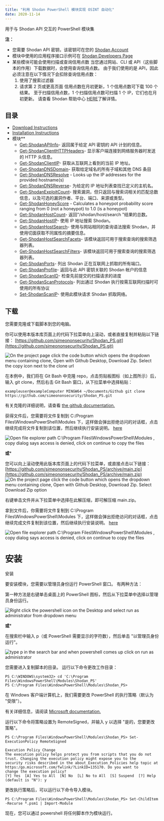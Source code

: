 ```yaml
---
title: "利用 Shodan PowerShell 模块实现 OSINT 自动化"
date: 2020-11-14
---
```


用于与 Shodan API 交互的 PowerShell 模块集

**注：**
- 您需要 Shodan API 密钥，该密钥可在您的 [Shodan Account](https://account.shodan.io/)
- 模块中使用的应用程序接口示例可在 [Shodan Developers Page](https://developer.shodan.io/api)
- 某些模块可能会使用扫描或查询信用点数 当您通过网站、CLI 或 API（这些脚本的作用）下载数据时，会使用查询信用点数。
  由于我们使用的是 API，因此必须注意在以下情况下会扣除查询信用点数：
  1.  使用了搜索过滤器
  2.  请求第 2 页或更高页面
      信用点数在月初更新，1 个信用点数可下载 100 个结果。
      至于扫描信用点数，1 个扫描信用点数可扫描 1 个 IP，它们也在月初更新。
      请查看 Shodan 帮助中心 [HERE](https://help.shodan.io/the-basics/credit-types-explained)了解详情。

## 目录
- [Download Instructions](https://github.com/simeononsecurity/Shodan_PS#download)
- [Installation Instructions](https://github.com/simeononsecurity/Shodan_PS#install)
- 模块**
  - [Get-ShodanAPIInfo](https://github.com/simeononsecurity/Shodan_PS/tree/main/Get-ShodanAPIInfo)- 返回属于给定 API 密钥的 API 计划的信息。
  - [Get-ShodanClientHTTPHeaders](https://github.com/simeononsecurity/Shodan_PS/tree/main/Get-ShodanClientHTTPHeaders)- 显示客户端连接到网络服务器时发送的 HTTP 头信息。
  - [Get-ShodanClientIP](https://github.com/simeononsecurity/Shodan_PS/tree/main/Get-ShodanClientIP)- 获取从互联网上看到的当前 IP 地址。
  - [Get-ShodanDNSDomain](https://github.com/simeononsecurity/Shodan_PS/tree/main/Get-ShodanDNSDomain)- 获取给定域名的所有子域和其他 DNS 条目
  - [Get-ShodanDNSResolve](https://github.com/simeononsecurity/Shodan_PS/tree/main/Get-ShodanDNSResolve) - Looks up the IP addresses for the provided hostname(s)
  - [Get-ShodanDNSReverse](https://github.com/simeononsecurity/Shodan_PS/tree/main/Get-ShodanDNSReverse)- 为给定的 IP 地址列表查找已定义的主机名。
  - [Get-ShodanExploitCount](https://github.com/simeononsecurity/Shodan_PS/tree/main/Get-ShodanExploitCount)- 搜索漏洞，但只返回与搜索词相关的匹配总数信息，以及可选的漏洞作者、平台、端口、来源或类型。
  - [Get-ShodanHoneyScore](https://github.com/simeononsecurity/Shodan_PS/tree/main/Get-ShodanHoneyScore) - Calculates a honeypot probability score ranging from 0 (not a honeypot) to 1.0 (is a honeypot)
  - [Get-ShodanHostCount](https://github.com/simeononsecurity/Shodan_PS/tree/main/Get-ShodanHostCount)- 返回"/shodan/host/search "结果的总数。
  - [Get-ShodanHostIP](https://github.com/simeononsecurity/Shodan_PS/tree/main/Get-ShodanHostIP)- 使用 IP 地址搜索 Shodan。
  - [Get-ShodanHostSearch](https://github.com/simeononsecurity/Shodan_PS/tree/main/Get-ShodanHostSearch)- 使用与网站相同的查询语法搜索 Shodan，并使用切面获取不同属性的摘要信息。
  - [Get-ShodanHostSearchFacets](https://github.com/simeononsecurity/Shodan_PS/tree/main/Get-ShodanHostSearchFacets)- 该模块返回可用于搜索查询的搜索筛选器列表。
  - [Get-ShodanHostSearchFilters](https://github.com/simeononsecurity/Shodan_PS/tree/main/Get-ShodanHostSearchFilters)- 该模块返回可用于搜索查询的搜索筛选器列表。
  - [Get-ShodanPorts](https://github.com/simeononsecurity/Shodan_PS/tree/main/Get-ShodanPorts)- 列出 Shodan 正在互联网上抓取的所有端口。
  - [Get-ShodanProfile](https://github.com/simeononsecurity/Shodan_PS/tree/main/Get-ShodanProfile)- 返回与此 API 密钥关联的 Shodan 帐户的信息
  - [Get-ShodanScanID](https://github.com/simeononsecurity/Shodan_PS/tree/main/Get-ShodanScanID)- 检查先前提交的扫描请求的进度
  - [Get-ShodanScanProtocols](https://github.com/simeononsecurity/Shodan_PS/tree/main/Get-ShodanScanProtocols)- 列出通过 Shodan 执行按需互联网扫描时可使用的所有协议
  - [Set-ShodanScanIP](https://github.com/simeononsecurity/Shodan_PS/tree/main/Set-ShodanScanIP)- 使用此模块请求 Shodan 抓取网络。

<a name="Download"></a>

## 下载

您需要克隆或下载脚本到您的电脑。

你可以使用本版本库页面上的代码下拉菜单向上滚动，或者直接复制并粘贴以下链接： [https://github.com/simeononsecurity/Shodan_PS.git](https://github.com/simeononsecurity/Shodan_PS.git)

![On the project page click the code button which opens the dropdown menu containing clone, Open with Github Desktop, Download Zip. Select the copy icon next to the clone url](https://github.com/simeononsecurity/Shodan_PS/blob/main/demo/download.gif?raw=true)

在本例中，我们将在 Git Bash 中克隆 repo，点击剪贴板图标（如上图所示）后，输入 git clone，然后右击 Git Bash 窗口，从下拉菜单中选择粘贴：

```
exampleuser@exampleComputer MINGW64 ~/Documents/Github git clone https://github.com/simeononsecurity/Shodan_PS.git
```

有关克隆的详细说明，请查看 [the github documentation.](https://docs.github.com/en/free-pro-team@latest/github/creating-cloning-and-archiving-repositories/cloning-a-repository)

获得文件后，您需要将文件复制到 C:/Program Files\WindowsPowerShell\Modules 下，这样做会弹出拒绝访问的对话框，点击继续完成将文件复制到该位置，然后继续执行安装说明。 [here](#Install)

![Open file explorer path C:\Program Files\WindowsPowerShell\Modules , copy dialog says access is denied, click on continue to copy the files](https://github.com/simeononsecurity/Shodan_PS/blob/main/demo/copyasadmin.png?raw=true)

**或***

您可以向上滚动使用此版本库页面上的代码下拉菜单，或直接点击以下链接：
[https://github.com/simeononsecurity/Shodan_PS/archive/main.zip](https://github.com/simeononsecurity/Shodan_PS/archive/main.zip)
![On the project page click the code button which opens the dropdown menu containing clone, Open with Github Desktop, Download Zip. Select Download Zip option](https://github.com/simeononsecurity/Shodan_PS/blob/main/demo/downloadzip.gif?raw=true)

右键单击文件并从下拉菜单中选择在此解压缩，即可解压缩 main.zip。

拿到文件后，你需要将文件复制到 C:\Program Files\WindowsPowerShell\Modules 下，这样做会弹出拒绝访问的对话框，点击继续完成文件复制到该位置，然后继续执行安装说明。 [here](#Install)

![Open file explorer path C:\Program Files\WindowsPowerShell\Modules , copy dialog says access is denied, click on continue to copy the files](https://github.com/simeononsecurity/Shodan_PS/blob/main/demo/copyasadmin.png?raw=true)

# 安装

<a name="Install"></a> 安装

要安装模块，您需要以管理员身份运行 PowerShell 窗口。
有两种方法：

第一种方法是右键单击桌面上的 PowerShell 图标，然后从下拉菜单中选择以管理员身份运行。

![Right click the powershell icon on the Desktop and select run as administrator from dropdown menu](https://github.com/simeononsecurity/Shodan_PS/blob/main/demo/RcRunAsAdmin.gif?raw=true)

**或***

在搜索栏中输入 p（或 PowerShell 需要显示的字符数），然后单击 "以管理员身份运行"。

![type p in the search bar and when powershell comes up click on run as administrator](https://github.com/simeononsecurity/Shodan_PS/blob/main/demo/SearchBarRunAsAdmin.gif?raw=true)

您需要进入复制脚本的目录。
运行以下命令更改工作目录：

```
PS C:\WINDOWS\system32> cd 'C:\Program Files\WindowsPowerShell\Modules\Shodan_PS'
PS C:\Program Files\WindowsPowerShell\Modules\Shodan_PS>
```

在 Windows 客户端计算机上，我们需要更改 PowerShell 的执行策略（默认为 "受限"）。

有关详细信息，请阅读 [Microsoft documentation.](https:/go.microsoft.com/fwlink/?LinkID=135170)

运行以下命令将策略设置为 RemoteSigned，并输入 y 以选择 "是的，您要更改策略"。

```
PS C:\Program Files\WindowsPowerShell\Modules\Shodan_PS> Set-ExecutionPolicy RemoteSigned

Execution Policy Change
The execution policy helps protect you from scripts that you do not trust. Changing the execution policy might expose you to the
security risks described in the about_Execution_Policies help topic at https:/go.microsoft.com/fwlink/?LinkID=135170. Do you want to
change the execution policy?
[Y] Yes  [A] Yes to All  [N] No  [L] No to All  [S] Suspend  [?] Help (default is "N"): y
```

更改执行策略后，可以运行以下命令导入模块。

```
PS C:\Program Files\WindowsPowerShell\Modules\Shodan_PS> Set-ChildItem -Recurse *.psm1 | Import-Module
```

现在，您可以通过 powershell 将任何脚本作为模块运行。
